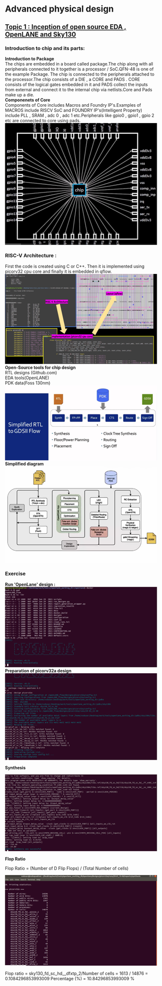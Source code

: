 # Advanced physical design
## <ins>Topic 1 : Inception of open source EDA , OpenLANE and Sky130</ins>
### Introduction to chip and its parts: 
**Introduction to Package**  
 The chips are embedded in a board called package.The chip along with all peripherals connected to it together is a processor / SoC.QFN-48 is one of the example Package.
The chip is connected to the peripherals attached to the processor.The chip consists of a DIE , a CORE and PADS . CORE consists of the logical gates embedded in it and PADS collect the inputs from external and connect it to the internal chip via netlists.Core and Pads make up a die.  
**Componenets of Core**  
Components of Core includes Macros and Foundry IP's.Examples of MACROS include RISCV SoC and FOUNDRY IP's(Intelligent Property) include PLL , SRAM , adc 0 , adc 1 etc.Peripherals like gpio0 , gpio1 , gpio 2 etc are connected to core using pads.  
![Chipconnected](<Screenshot 2025-01-29 201010.png>)
### RISC-V Architecture :
First the code is created using C or C++. Then it is implemented using picorv32 cpu core and finally it is embedded in qflow.
![RISC-V image](<Screenshot2 2025-01-29 205044.png>)
**Open-Source tools for chip design**  
RTL designs (Github.com)  
EDA tools(OpenLANE)  
PDK data(Foss 130nm)  
![Simplified flow](<Screenshot3 2025-01-29 210408.png>)  
**Simplified diagram**
![Simplified diagram](<Screenshot4 2025-01-29 210730.png>)  
### Exercise  
**Run 'OpenLane' design :**  
![Openlane](<Screenshotopen 2025-01-29 211519.png>)  
**Preparation of picorv32a design**  
![Preparation](<Screenshotprep 2025-01-29 212118.png>)  

**Synthesis**

![Synthesis2](<Screenshotsynt 2025-01-29 212800.png>)

**Flop Ratio**

Flop Ratio = (Number of D Flip Flops) / (Total Number of cells)  
  
![FlopRatioreport](<Screenshotflip 2025-01-29 213630.png>)  
   
   Flop ratio = sky130_fd_sc_hd__dfxtp_2/Number of cells = 1613 / 14876 = 0.1084296853993009
   Percentage (%) = 10.84296853993009 %

